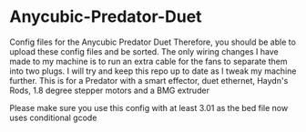 # Anycubic-Predator-Duet
Config files for the Anycubic Predator Duet
Therefore, you should be able to upload these config files and be sorted.
The only wiring changes I have made to my machine is to run an extra cable for the fans to separate them into two plugs.
I will try and keep this repo up to date as I tweak my machine further.
This is for a Predator with a smart effector, duet ethernet, Haydn's Rods, 1.8 degree stepper motors and a BMG extruder

Please make sure you use this config with at least 3.01 as the bed file now uses conditional gcode